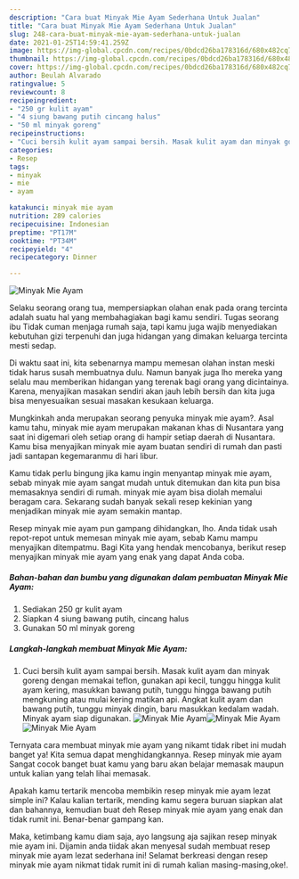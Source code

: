 ```yaml
---
description: "Cara buat Minyak Mie Ayam Sederhana Untuk Jualan"
title: "Cara buat Minyak Mie Ayam Sederhana Untuk Jualan"
slug: 248-cara-buat-minyak-mie-ayam-sederhana-untuk-jualan
date: 2021-01-25T14:59:41.259Z
image: https://img-global.cpcdn.com/recipes/0bdcd26ba178316d/680x482cq70/minyak-mie-ayam-foto-resep-utama.jpg
thumbnail: https://img-global.cpcdn.com/recipes/0bdcd26ba178316d/680x482cq70/minyak-mie-ayam-foto-resep-utama.jpg
cover: https://img-global.cpcdn.com/recipes/0bdcd26ba178316d/680x482cq70/minyak-mie-ayam-foto-resep-utama.jpg
author: Beulah Alvarado
ratingvalue: 5
reviewcount: 8
recipeingredient:
- "250 gr kulit ayam"
- "4 siung bawang putih cincang halus"
- "50 ml minyak goreng"
recipeinstructions:
- "Cuci bersih kulit ayam sampai bersih. Masak kulit ayam dan minyak goreng dengan memakai teflon, gunakan api kecil, tunggu hingga kulit ayam kering, masukkan bawang putih, tunggu hingga bawang putih mengkuning atau mulai kering matikan api. Angkat kulit ayam dan bawang putih, tunggu minyak dingin, baru masukkan kedalam wadah. Minyak ayam siap digunakan."
categories:
- Resep
tags:
- minyak
- mie
- ayam

katakunci: minyak mie ayam 
nutrition: 289 calories
recipecuisine: Indonesian
preptime: "PT17M"
cooktime: "PT34M"
recipeyield: "4"
recipecategory: Dinner

---
```



![Minyak Mie Ayam](https://img-global.cpcdn.com/recipes/0bdcd26ba178316d/680x482cq70/minyak-mie-ayam-foto-resep-utama.jpg)

Selaku seorang orang tua, mempersiapkan olahan enak pada orang tercinta adalah suatu hal yang membahagiakan bagi kamu sendiri. Tugas seorang ibu Tidak cuman menjaga rumah saja, tapi kamu juga wajib menyediakan kebutuhan gizi terpenuhi dan juga hidangan yang dimakan keluarga tercinta mesti sedap.

Di waktu  saat ini, kita sebenarnya mampu memesan olahan instan meski tidak harus susah membuatnya dulu. Namun banyak juga lho mereka yang selalu mau memberikan hidangan yang terenak bagi orang yang dicintainya. Karena, menyajikan masakan sendiri akan jauh lebih bersih dan kita juga bisa menyesuaikan sesuai masakan kesukaan keluarga. 



Mungkinkah anda merupakan seorang penyuka minyak mie ayam?. Asal kamu tahu, minyak mie ayam merupakan makanan khas di Nusantara yang saat ini digemari oleh setiap orang di hampir setiap daerah di Nusantara. Kamu bisa menyajikan minyak mie ayam buatan sendiri di rumah dan pasti jadi santapan kegemaranmu di hari libur.

Kamu tidak perlu bingung jika kamu ingin menyantap minyak mie ayam, sebab minyak mie ayam sangat mudah untuk ditemukan dan kita pun bisa memasaknya sendiri di rumah. minyak mie ayam bisa diolah memalui beragam cara. Sekarang sudah banyak sekali resep kekinian yang menjadikan minyak mie ayam semakin mantap.

Resep minyak mie ayam pun gampang dihidangkan, lho. Anda tidak usah repot-repot untuk memesan minyak mie ayam, sebab Kamu mampu menyajikan ditempatmu. Bagi Kita yang hendak mencobanya, berikut resep menyajikan minyak mie ayam yang enak yang dapat Anda coba.

<!--inarticleads1-->

##### Bahan-bahan dan bumbu yang digunakan dalam pembuatan Minyak Mie Ayam:

1. Sediakan 250 gr kulit ayam
1. Siapkan 4 siung bawang putih, cincang halus
1. Gunakan 50 ml minyak goreng




<!--inarticleads2-->

##### Langkah-langkah membuat Minyak Mie Ayam:

1. Cuci bersih kulit ayam sampai bersih. Masak kulit ayam dan minyak goreng dengan memakai teflon, gunakan api kecil, tunggu hingga kulit ayam kering, masukkan bawang putih, tunggu hingga bawang putih mengkuning atau mulai kering matikan api. Angkat kulit ayam dan bawang putih, tunggu minyak dingin, baru masukkan kedalam wadah. Minyak ayam siap digunakan.
<img src="https://img-global.cpcdn.com/steps/b33714d3bb55a350/160x128cq70/minyak-mie-ayam-langkah-memasak-1-foto.jpg" alt="Minyak Mie Ayam"><img src="https://img-global.cpcdn.com/steps/f2e229555e66625c/160x128cq70/minyak-mie-ayam-langkah-memasak-1-foto.jpg" alt="Minyak Mie Ayam"><img src="https://img-global.cpcdn.com/steps/9a1c75e1bce5b44e/160x128cq70/minyak-mie-ayam-langkah-memasak-1-foto.jpg" alt="Minyak Mie Ayam">



Ternyata cara membuat minyak mie ayam yang nikamt tidak ribet ini mudah banget ya! Kita semua dapat menghidangkannya. Resep minyak mie ayam Sangat cocok banget buat kamu yang baru akan belajar memasak maupun untuk kalian yang telah lihai memasak.

Apakah kamu tertarik mencoba membikin resep minyak mie ayam lezat simple ini? Kalau kalian tertarik, mending kamu segera buruan siapkan alat dan bahannya, kemudian buat deh Resep minyak mie ayam yang enak dan tidak rumit ini. Benar-benar gampang kan. 

Maka, ketimbang kamu diam saja, ayo langsung aja sajikan resep minyak mie ayam ini. Dijamin anda tiidak akan menyesal sudah membuat resep minyak mie ayam lezat sederhana ini! Selamat berkreasi dengan resep minyak mie ayam nikmat tidak rumit ini di rumah kalian masing-masing,oke!.

